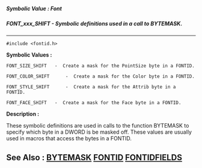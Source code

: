 ##### Symbolic Value : Font
##### FONT_xxx_SHIFT - Symbolic definitions used in a call to BYTEMASK.
---
```
#include <fontid.h>
```

**Symbolic Values :**

	FONT_SIZE_SHIFT	  -  Create a mask for the PointSize byte in a FONTID.

	FONT_COLOR_SHIFT	  -  Create a mask for the Color byte in a FONTID.

	FONT_STYLE_SHIFT	  -  Create a mask for the Attrib byte in a FONTID.

	FONT_FACE_SHIFT	  -  Create a mask for the Face byte in a FONTID.


**Description :**

These symbolic definitions are used in calls to the function BYTEMASK to specify which byte in a DWORD is be masked off. These values are usually used in macros that access the bytes in a FONTID.


**See Also :**
[BYTEMASK](/domino-c-api-docs/reference/Func/BYTEMASK)
[FONTID](/domino-c-api-docs/reference/Data/FONTID)
[FONTIDFIELDS](/domino-c-api-docs/reference/Data/FONTIDFIELDS)
---
